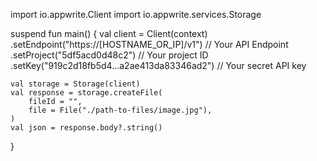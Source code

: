 import io.appwrite.Client
import io.appwrite.services.Storage

suspend fun main() {
    val client = Client(context)
      .setEndpoint("https://[HOSTNAME_OR_IP]/v1") // Your API Endpoint
      .setProject("5df5acd0d48c2") // Your project ID
      .setKey("919c2d18fb5d4...a2ae413da83346ad2") // Your secret API key

    val storage = Storage(client)
    val response = storage.createFile(
        fileId = "",
        file = File("./path-to-files/image.jpg"),
    )
    val json = response.body?.string()
}